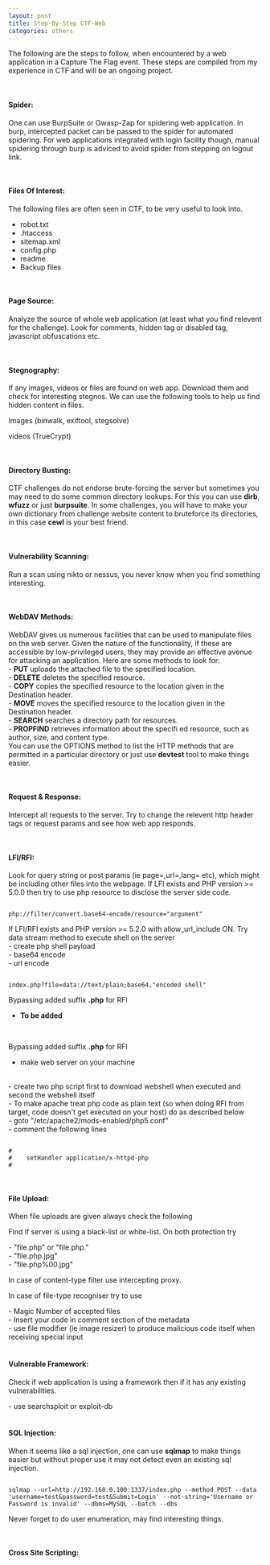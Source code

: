 ```yaml
---
layout: post
title: Step-By-Step CTF-Web  
categories: others
---
```



<p>The following are the steps to follow, when encountered by a web application in a Capture The Flag event. These steps are compiled from my experience in CTF and will be an ongoing project.</p>
<br/>
<h4><b>Spider:</b></h4>
<p>One can use BurpSuite or Owasp-Zap for spidering web application. In burp, intercepted packet can be passed to the spider for automated spidering. For web applications integrated with login facility though, manual spidering through burp is adviced to avoid spider from stepping on logout link.</p>
<br/>
<h4><b>Files Of Interest:</b></h4>
<p>The following files are often seen in CTF, to be very useful to look into.</p>
<ul>
<li>robot.txt</li>
<li>.htaccess</li>
<li>sitemap.xml</li>
<li>config.php</li>
<li>readme</li>
<li>Backup files</li>
</ul>
<br/>
<h4><b>Page Source:</b></h4>
<p>Analyze the source of whole web application (at least what you find relevent for the challenge). Look for comments, hidden tag or disabled tag, javascript obfuscations etc.</p>
<br/>
<h4><b>Stegnography:</b></h4>
<p>If any images, videos or files are found on web app. Download them and check for interesting stegnos. We can use the following tools to help us find hidden content in files.</p>
<p>Images (binwalk, exiftool, stegsolve)</p>
<p>videos (TrueCrypt)</p>
<br/>
<h4><b>Directory Busting:</b></h4>
<p>CTF challenges do not endorse brute-forcing the server but sometimes you may need to do some common directory lookups. For this you can use <b>dirb</b>, <b>wfuzz</b> or just <b>burpsuite</b>. In some challenges, you will have to make your own dictionary from challenge website content to bruteforce its directories, in this case <b>cewl</b> is your best friend.</p>
<br/>
<h4><b>Vulnerability Scanning:</b></h4>
<p>Run a scan using nikto or nessus, you never know when you find something interesting.</p>
<br/>
<h4><b>WebDAV Methods:</b></h4>
<p>WebDAV gives us numerous facilities that can be used to manipulate files on the web server. Given the nature of the functionality, if these are accessible by low-privileged users, they may provide an effective avenue for attacking an
application. Here are some methods to look for:
<br/>
- <b>PUT</b> uploads the attached file to the specified location.
<br/>
- <b>DELETE</b> deletes the specified resource.
<br/>
- <b>COPY</b> copies the specified resource to the location given in the Destination header.
<br/>
- <b>MOVE</b> moves the specified resource to the location given in the Destination header.
<br/>
- <b>SEARCH</b> searches a directory path for resources.
<br/>
- <b>PROPFIND</b> retrieves information about the specifi ed resource, such as author, size, and content type.
<br/>
You can use the OPTIONS method to list the HTTP methods that are permitted in a particular directory or just use <b>devtest</b> tool to make things easier.</p>
<br/>
<h4><b>Request & Response:</b></h4>
<p>Intercept all requests to the server. Try to change the relevent http header tags or request params and see how web app responds.</p>
<br/>
<h4><b>LFI/RFI:</b></h4>
<p>Look for query string or post params (ie page=,url=,lang= etc), which might be including other files into the webpage.
If LFI exists and PHP version >= 5.0.0 then try to use php resource to disclose the server side code.</p>
<pre><code>
php://filter/convert.base64-encode/resource="argument"
</code></pre>
If LFI/RFI exists and PHP version >= 5.2.0 with allow_url_include ON. Try data stream method to execute shell on the server
<br/>
- create php shell payload
<br/>
- base64 encode 
<br/>
- url encode
<br/>

<pre><code>
index.php?file=data://text/plain;base64,"encoded shell"
</code></pre>

Bypassing added suffix <b>.php</b> for RFI
- <b>To be added</b>
<br/>

Bypassing added suffix <b>.php</b> for RFI
- make web server on your machine
<br/>
- create two php script first to download webshell when executed and second the webshell itself
<br/>
- To make apache treat php code as plain text (so when doing RFI from target, code doesn't get executed on your host) do as described below
<br/>
- goto "/etc/apache2/mods-enabled/php5.conf"
<br/>
- comment the following lines
<br/>

<pre><code>
#<FilesMatch ".+\.ph(p[345]?|t|tml)$">
#    setHandler application/x-httpd-php
#</FilesMatch>
</code></pre>

<br/>
<h4><b>File Upload:</b></h4>
<p>When file uploads are given always check the following</p>
<p>Find if server is using a black-list or white-list. On both protection try</p>
- "file.php<space>" or "file.php."
<br/>
- "file.php.jpg"
<br/>
- "file.php%00.jpg"
<br/>
<p>In case of content-type filter use intercepting proxy.</p>
<p>In case of file-type recogniser try to use</p>
- Magic Number of accepted files
<br/>
- Insert your code in comment section of the metadata
<br/>
- use file modifier (ie image resizer) to produce malicious code itself when receiving special input
<br/>
<br/>
<h4><b>Vulnerable Framework:</b></h4>
<p>Check if web application is using a framework then if it has any existing vulnerabilities.</p>
- use searchsploit or exploit-db
<br/>
<br/>
<h4><b>SQL Injection:</b></h4>
<p>When it seems like a sql injection, one can use <b>sqlmap</b> to make things easier but without proper use it may not detect even an existing sql injection.</p>

<pre><code>
sqlmap --url=http://192.168.0.100:1337/index.php --method POST --data 'username=test&password=test&Submit=Login' --not-string='Username or Password is invalid' --dbms=MySQL --batch --dbs
</code></pre>

<p>Never forget to do user enumeration, may find interesting things.</p>
<br/>
<h4><b>Cross Site Scripting:</b></h4>
<br/>
